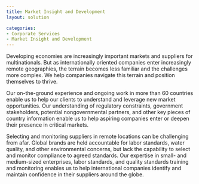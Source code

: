 ```yaml
---
title: Market Insight and Development
layout: solution

categories:
- Corporate Services
- Market Insight and Development
---
```


Developing economies are increasingly important markets and suppliers for multinationals. But as internationally oriented companies enter increasingly remote geographies, the terrain becomes less familiar and the challenges more complex. We help companies navigate this terrain and position themselves to thrive.

Our on-the-ground experience and ongoing work in more than 60 countries enable us to help our clients to understand and leverage new market opportunities. Our understanding of regulatory constraints, government stakeholders, potential nongovernmental partners, and other key pieces of country information enable us to help aspiring companies enter or deepen their presence in critical markets.

Selecting and monitoring suppliers in remote locations can be challenging from afar. Global brands are held accountable for labor standards, water quality, and other environmental concerns, but lack the capability to select and monitor compliance to agreed standards. Our expertise in small- and medium-sized enterprises, labor standards, and quality standards training and monitoring enables us to help international companies identify and maintain confidence in their suppliers around the globe.
